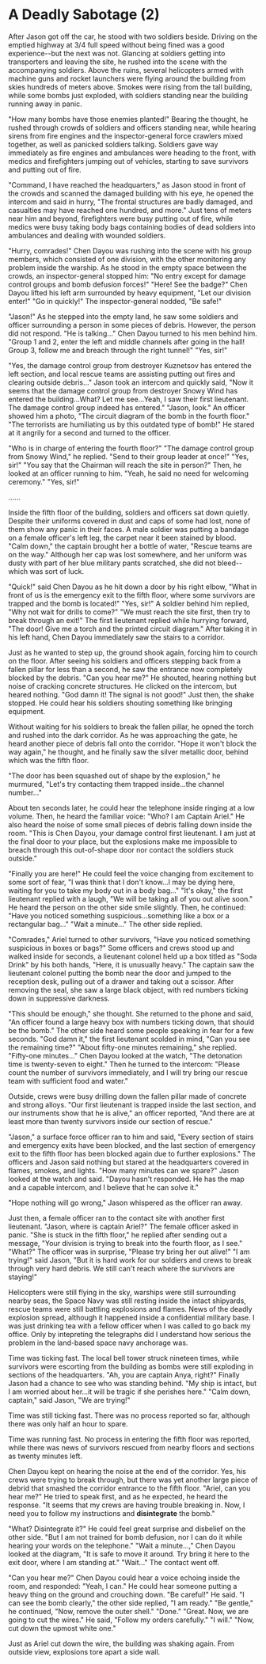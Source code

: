 # A Deadly Sabotage (2)

After Jason got off the car, he stood with two soldiers beside. Driving on the emptied highway at 3/4 full speed without being fined was a good experience--but the next was not. Glancing at soldiers getting into transporters and leaving the site, he rushed into the scene with the accompanying soldiers. Above the ruins, several helicopters armed with machine guns and rocket launchers were flying around the building from skies hundreds of meters above. Smokes were rising from the tall building, while some bombs just exploded, with soldiers standing near the building running away in panic.

"How many bombs have those enemies planted!" Bearing the thought, he rushed through crowds of soldiers and officers standing near, while hearing sirens from fire engines and the inspector-general force crawlers mixed together, as well as panicked soldiers talking. Soldiers gave way immediately as fire engines and ambulances were heading to the front, with medics and firefighters jumping out of vehicles, starting to save survivors and putting out of fire.

"Command, I have reached the headquarters," as Jason stood in front of the crowds and scanned the damaged building with his eye, he opened the intercom and said in hurry, "The frontal structures are badly damaged, and casualties may have reached one hundred, and more." Just tens of meters near him and beyond, firefighters were busy putting out of fire, while medics were busy taking body bags containing bodies of dead soldiers into ambulances and dealing with wounded soldiers.

"Hurry, comrades!" Chen Dayou was rushing into the scene with his group members, which consisted of one division, with the other monitoring any problem inside the warship. As he stood in the empty space between the crowds, an inspector-general stopped him: "No entry except for damage control groups and bomb defusion forces!" "Here! See the badge?" Chen Dayou lifted his left arm surrounded by heavy equipment, "Let our division enter!" "Go in quickly!" The inspector-general nodded, "Be safe!"

"Jason!" As he stepped into the empty land, he saw some soldiers and officer surrounding a person in some pieces of debris. However, the person did not respond. "He is talking..." Chen Dayou turned to his men behind him. "Group 1 and 2, enter the left and middle channels after going in the hall! Group 3, follow me and breach through the right tunnel!" "Yes, sir!"

"Yes, the damage control group from destroyer Kuznetsov has entered the left section, and local rescue teams are assisting putting out fires and clearing outside debris..." Jason took an intercom and quickly said, "Now it seems that the damage control group from destroyer Snowy Wind has entered the building...What? Let me see...Yeah, I saw their first lieutenant. The damage control group indeed has entered." "Jason, look." An officer showed him a photo, "The circuit diagram of the bomb in the fourth floor." "The terrorists are humiliating us by this outdated type of bomb!" He stared at it angrily for a second and turned to the officer.

"Who is in charge of entering the fourth floor?" "The damage control group from Snowy Wind," he replied. "Send to their group leader at once!" "Yes, sir!" "You say that the Chairman will reach the site in person?" Then, he looked at an officer running to him. "Yeah, he said no need for welcoming ceremony." "Yes, sir!"

......

Inside the fifth floor of the building, soldiers and officers sat down quietly. Despite their uniforms covered in dust and caps of some had lost, none of them show any panic in their faces. A male soldier was putting a bandage on a female officer's left leg, the carpet near it been stained by blood. "Calm down," the captain brought her a bottle of water, "Rescue teams are on the way." Although her cap was lost somewhere, and her uniform was dusty with part of her blue military pants scratched, she did not bleed--which was sort of luck.

"Quick!" said Chen Dayou as he hit down a door by his right elbow, "What in front of us is the emergency exit to the fifth floor, where some survivors are trapped and the bomb is located!" "Yes, sir!" A soldier behind him replied, "Why not wait for drills to come?" "We must reach the site first, then try to break through an exit!" The first lieutenant replied while hurrying forward, "The door! Give me a torch and the printed circuit diagram." After taking it in his left hand, Chen Dayou immediately saw the stairs to a corridor.

Just as he wanted to step up, the ground shook again, forcing him to courch on the floor. After seeing his soldiers and officers stepping back from a fallen pillar for less than a second, he saw the entrance now completely blocked by the debris. "Can you hear me?" He shouted, hearing nothing but noise of cracking concrete structures. He clicked on the intercom, but heared nothing. "God damn it! The signal is not good!" Just then, the shake stopped. He could hear his soldiers shouting something like bringing equipment.

Without waiting for his soldiers to break the fallen pillar, he opned the torch and rushed into the dark corridor. As he was approaching the gate, he heard another piece of debris fall onto the corridor. "Hope it won't block the way again," he thought, and he finally saw the silver metallic door, behind which was the fifth floor.

"The door has been squashed out of shape by the explosion," he murmured, "Let's try contacting them trapped inside...the channel number..."

About ten seconds later, he could hear the telephone inside ringing at a low volume. Then, he heard the familiar voice: "Who? I am Captain Ariel." He also heard the noise of some small pieces of debris falling down inside the room. "This is Chen Dayou, your damage control first lieutenant. I am just at the final door to your place, but the explosions make me impossible to breach through this out-of-shape door nor contact the soldiers stuck outside."

"Finally you are here!" He could feel the voice changing from excitement to some sort of fear, "I was think that I don't know...I may be dying here, waiting for you to take my body out in a body bag..." "It's okay," the first lieutenant replied with a laugh, "We will be taking all of you out alive soon." He heard the person on the other side smile slightly. Then, he continued: "Have you noticed something suspicious...something like a box or a rectangular bag..." "Wait a minute..." The other side replied.

"Comrades," Ariel turned to other survivors, "Have you noticed something suspicious in boxes or bags?" Some officers and crews stood up and walked inside for seconds, a lieutenant colonel held up a box titled as "Soda Drink" by his both hands, "Here, it is unusually heavy." The captain saw the lieutenant colonel putting the bomb near the door and jumped to the reception desk, pulling out of a drawer and taking out a scissor. After removing the seal, she saw a large black object, with red numbers ticking down in suppressive darkness.

"This should be enough," she thought. She returned to the phone and said, "An officer found a large heavy box with numbers ticking down, that should be the bomb." The other side heard some people speaking in fear for a few seconds. "God damn it," the first lieutenant scolded in mind, "Can you see the remaining time?" "About fifty-one minutes remaining," she replied. "Fifty-one minutes..." Chen Dayou looked at the watch, "The detonation time is twenty-seven to eight." Then he turned to the intercom: "Please count the number of survivors immediately, and I will try bring our rescue team with sufficient food and water."

Outside, crews were busy drilling down the fallen pillar made of concrete and strong alloys. "Our first lieutenant is trapped inside the last section, and our instruments show that he is alive," an officer reported, "And there are at least more than twenty survivors inside our section of rescue."

"Jason," a surface force officer ran to him and said, "Every section of stairs and emergency exits have been blocked, and the last section of emergency exit to the fifth floor has been blocked again due to further explosions." The officers and Jason said nothing but stared at the headquarters covered in flames, smokes, and lights. "How many minutes can we spare?" Jason looked at the watch and said. "Dayou hasn't responded. He has the map and a capable intercom, and I believe that he can solve it."

"Hope nothing will go wrong," Jason whispered as the officer ran away.

Just then, a female officer ran to the contact site with another first lieutenant. "Jason, where is captain Ariel?" The female officer asked in panic. "She is stuck in the fifth floor," he replied after sending out a message, "Your division is trying to break into the fourth floor, as I see." "What?" The officer was in surprise, "Please try bring her out alive!" "I am trying!" said Jason, "But it is hard work for our soldiers and crews to break through very hard debris. We still can't reach where the survivors are staying!"

Helicopters were still flying in the sky, warships were still surrounding nearby seas, the Space Navy was still resting inside the intact shipyards, rescue teams were still battling explosions and flames. News of the deadly explosion spread, although it happened inside a confidential military base. I was just drinking tea with a fellow officer when I was called to go back my office. Only by intepreting the telegraphs did I understand how serious the problem in the land-based space navy anchorage was.

Time was ticking fast. The local bell tower struck nineteen times, while survivors were escorting from the building as bombs were still exploding in sections of the headquarters. "Ah, you are captain Anya, right?" Finally Jason had a chance to see who was standing behind. "My ship is intact, but I am worried about her...it will be tragic if she perishes here." "Calm down, captain," said Jason, "We are trying!"

Time was still ticking fast. There was no process reported so far, although there was only half an hour to spare.

Time was running fast. No process in entering the fifth floor was reported, while there was news of survivors rescued from nearby floors and sections as twenty minutes left.

Chen Dayou kept on hearing the noise at the end of the corridor. Yes, his crews were trying to break through, but there was yet another large piece of debrid that smashed the corridor entrance to the fifth floor. "Ariel, can you hear me?" He tried to speak first, and as he expected, he heard the response. "It seems that my crews are having trouble breaking in. Now, I need you to follow my instructions and **disintegrate** the bomb."

"What? Disintegrate it?" He could feel great surprise and disbelief on the other side. "But I am not trained for bomb defusion, nor I can do it while hearing your words on the telephone." "Wait a minute...," Chen Dayou looked at the diagram, "It is safe to move it around. Try bring it here to the exit door, where I am standing at." "Wait..." The contact went off.

"Can you hear me?" Chen Dayou could hear a voice echoing inside the room, and responded: "Yeah, I can." He could hear someone putting a heavy thing on the ground and crouching down. "Be careful!" He said. "I can see the bomb clearly," the other side replied, "I am ready." "Be gentle," he continued, "Now, remove the outer shell." "Done." "Great. Now, we are going to cut the wires." He said, "Follow my orders carefully." "I will." "Now, cut down the upmost white one."

Just as Ariel cut down the wire, the building was shaking again. From outside view, explosions tore apart a side wall.